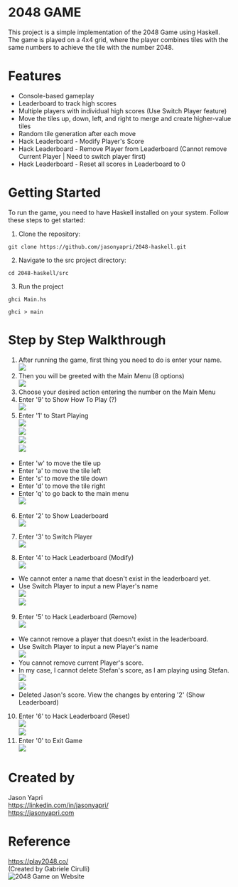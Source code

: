 # 2048 GAME
This project is a simple implementation of the 2048 Game using Haskell.
The game is played on a 4x4 grid, where the player combines tiles with the same numbers to achieve the tile with the number 2048.

# Features
- Console-based gameplay
- Leaderboard to track high scores
- Multiple players with individual high scores (Use Switch Player feature)
- Move the tiles up, down, left, and right to merge and create higher-value tiles
- Random tile generation after each move
- Hack Leaderboard - Modify Player's Score
- Hack Leaderboard - Remove Player from Leaderboard (Cannot remove Current Player | Need to switch player first)
- Hack Leaderboard - Reset all scores in Leaderboard to 0

# Getting Started
To run the game, you need to have Haskell installed on your system. Follow these steps to get started:

1. Clone the repository:
```shell
git clone https://github.com/jasonyapri/2048-haskell.git
```

2. Navigate to the src project directory:
```shell
cd 2048-haskell/src
```

3. Run the project
```shell
ghci Main.hs
```

```shell
ghci > main
```

# Step by Step Walkthrough

1. After running the game, first thing you need to do is enter your name.<br />
![](https://i.ibb.co/JRtXwrg/image.png)
2. Then you will be greeted with the Main Menu (8 options)<br />
![](https://i.ibb.co/QPVxCVN/image.png)
3. Choose your desired action entering the number on the Main Menu<br />
4. Enter '9' to Show How To Play (?)<br />
![](https://i.ibb.co/JyJXDKG/image.png)
5. Enter '1' to Start Playing<br />
![](https://i.ibb.co/m4BQJ8B/image.png)<br />
![](https://i.ibb.co/0JHndn7/image.png)<br />
![](https://i.ibb.co/XWRTDph/image.png)<br />
![](https://i.ibb.co/WfCwJy4/image.png)
- Enter 'w' to move the tile up
- Enter 'a' to move the tile left
- Enter 's' to move the tile down
- Enter 'd' to move the tile right
- Enter 'q' to go back to the main menu<br />
![](https://i.ibb.co/YNSJ1Xd/image.png)

6. Enter '2' to Show Leaderboard<br />
![](https://i.ibb.co/5c3Yxjn/image.png)

7. Enter '3' to Switch Player<br />
![](https://i.ibb.co/Yf6Tw3B/image.png)

8. Enter '4' to Hack Leaderboard (Modify)<br />
![](https://i.ibb.co/kK2VNFz/image.png)
- We cannot enter a name that doesn't exist in the leaderboard yet.
- Use Switch Player to input a new Player's name<br />
![](https://i.ibb.co/4s104rW/image.png)<br />
![](https://i.ibb.co/nnMpHV4/image.png)

9. Enter '5' to Hack Leaderboard (Remove)<br />
![](https://i.ibb.co/TkDCJ7P/image.png)
- We cannot remove a player that doesn't exist in the leaderboard.
- Use Switch Player to input a new Player's name<br />
![](https://i.ibb.co/K2rDrBd/image.png)
- You cannot remove current Player's score.
- In my case, I cannot delete Stefan's score, as I am playing using Stefan.<br />
![](https://i.ibb.co/VYnr6qd/image.png)<br />
![](https://i.ibb.co/vZdS5Wc/image.png)<br />
- Deleted Jason's score. View the changes by entering '2' (Show Leaderboard)

10. Enter '6' to Hack Leaderboard (Reset)<br />
![](https://i.ibb.co/hD1GDBG/image.png)<br />
![](https://i.ibb.co/N2jt052/image.png)
11. Enter '0' to Exit Game<br />
![](https://i.ibb.co/Zm0jvy0/image.png)

# Created by
Jason Yapri<br />
https://linkedin.com/in/jasonyapri/<br />
https://jasonyapri.com

# Reference
https://play2048.co/<br />
(Created by Gabriele Cirulli)<br />
![2048 Game on Website](https://i.ibb.co/sPHbBqC/image.png)
